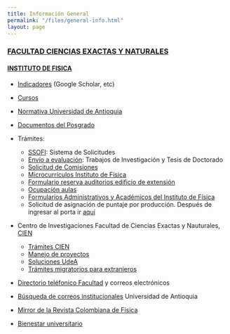 ```yaml
---
title: Información General
permalink: "/files/general-info.html"
layout: page
---
```


### [FACULTAD CIENCIAS EXACTAS Y NATURALES](http://bit.ly/fcen)

#### [INSTITUTO DE FISICA](http://bit.ly/instituto-de-fisica)

* [Indicadores](../indicador.html) (Google Scholar, etc)
* [Cursos](../curso/fisica.html)
* [Normativa Universidad de Antioquia](https://normativa.udea.edu.co/Documentos/Consultar)
* [Documentos del Posgrado](https://sites.google.com/a/fisica.udea.edu.co/posgrado/)
* Trámites:
  * [SSOFI](http://ssofi.udea.edu.co:8080/ssoficienat/index.jsp): Sistema de Solicitudes
  * [Envío a evaluación](http://fisica.udea.edu.co/journal): Trabajos de Investigación y Tesis de Doctorado
  * [Solicitud de Comisiones](http://bit.ly/fcen-comisiones)
  * [Microcurrículos Instituto de Física]()
  * [Formulario reserva auditorios edificio de extensión](https://docs.google.com/a/fundacionudea.com/forms/d/1CFR0UwAMJSQZ3C9RhryI9xQpPrJ-OvlyMhHIZrGfn10/edit)
  * [Ocupación aulas](https://docs.google.com/spreadsheets/d/1jElyPXlaMzhO_APkg9_9KXdRhuY5HffwOk6JmyosU6k/edit#gid=152198788)
  * [Formularios Administrativos y Académicos del Instituto de Física](http://astronomia-udea.co/principal/es/content/formularios-administrativos-y-acad%C3%A9micos-del-instituto-de-f%C3%ADsica)
  * Solicitud de asignación de puntaje por producción. Después de ingresar al porta ir [aquí](http://asone.udea.edu.co/puntajeDocente/#/consultarSolicitudesDocentes)


* Centro de Investigaciones Facultad de Ciencias Exactas y Nauturales, [CIEN](http://bit.ly/cien-udea)
  * [Trámites CIEN](https://infocien.wordpress.com)
  * [Manejo de proyectos](http://cien.udea.edu.co)
  * [Soluciones UdeA](https://soluciones.udea.edu.co)
  * [Trámites migratorios para extranjeros](https://drive.google.com/file/d/1R_Ff53CTOAZcwM_xzi1XQXjF_T9wCXv0/view?usp=sharing)
  
* [Directorio teléfonico Facultad](http://bit.ly/TeléfonosFCEN) y correos electrónicos

* [Búsqueda de correos institucionales](http://bit.ly/correoUdeA) Universidad de Antioquia
  
* [Mirror de la Revista Colombiana de Física](http://fisica.udea.edu.co/rcf)

* [Bienestar universitario](http://www.udea.edu.co/wps/portal/udea/web/inicio/bienestar)

